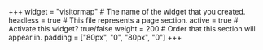 +++
widget = "visitormap"  # The name of the widget that you created.
headless = true  # This file represents a page section.
active = true  # Activate this widget? true/false
weight = 200  # Order that this section will appear in.
padding = ["80px", "0", "80px", "0"] 
+++
